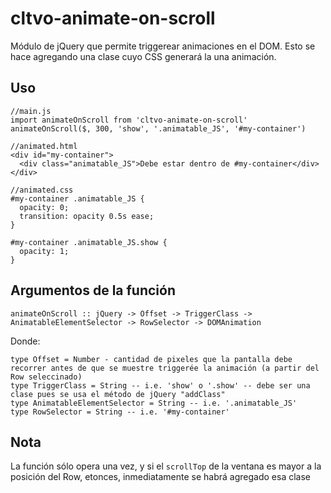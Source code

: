# cltvo-animate-on-scroll

Módulo de jQuery que permite triggerear animaciones en el DOM. Esto se hace agregando una clase cuyo CSS generará la una animación.

## Uso
```
//main.js
import animateOnScroll from 'cltvo-animate-on-scroll'
animateOnScroll($, 300, 'show', '.animatable_JS', '#my-container')

//animated.html
<div id="my-container">
  <div class="animatable_JS">Debe estar dentro de #my-container</div>
</div>

//animated.css
#my-container .animatable_JS {
  opacity: 0;
  transition: opacity 0.5s ease;
}

#my-container .animatable_JS.show {
  opacity: 1;
}
```

## Argumentos de la función
`animateOnScroll :: jQuery -> Offset -> TriggerClass -> AnimatableElementSelector -> RowSelector -> DOMAnimation`

Donde:
```
type Offset = Number - cantidad de pixeles que la pantalla debe recorrer antes de que se muestre triggerée la animación (a partir del Row seleccinado)
type TriggerClass = String -- i.e. 'show' o '.show' -- debe ser una clase pues se usa el método de jQuery "addClass"
type AnimatableElementSelector = String -- i.e. '.animatable_JS'
type RowSelector = String -- i.e. '#my-container'

```
## Nota
La función sólo opera una vez, y si el `scrollTop` de la ventana es mayor a la posición del Row, etonces, inmediatamente se habrá agregado esa clase
